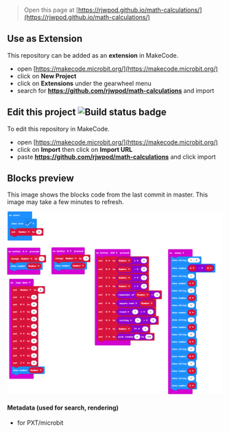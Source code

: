 
> Open this page at [https://rjwpod.github.io/math-calculations/](https://rjwpod.github.io/math-calculations/)

## Use as Extension

This repository can be added as an **extension** in MakeCode.

* open [https://makecode.microbit.org/](https://makecode.microbit.org/)
* click on **New Project**
* click on **Extensions** under the gearwheel menu
* search for **https://github.com/rjwpod/math-calculations** and import

## Edit this project ![Build status badge](https://github.com/rjwpod/math-calculations/workflows/MakeCode/badge.svg)

To edit this repository in MakeCode.

* open [https://makecode.microbit.org/](https://makecode.microbit.org/)
* click on **Import** then click on **Import URL**
* paste **https://github.com/rjwpod/math-calculations** and click import

## Blocks preview

This image shows the blocks code from the last commit in master.
This image may take a few minutes to refresh.

![A rendered view of the blocks](https://github.com/rjwpod/math-calculations/raw/master/.github/makecode/blocks.png)

#### Metadata (used for search, rendering)

* for PXT/microbit
<script src="https://makecode.com/gh-pages-embed.js"></script><script>makeCodeRender("{{ site.makecode.home_url }}", "{{ site.github.owner_name }}/{{ site.github.repository_name }}");</script>
